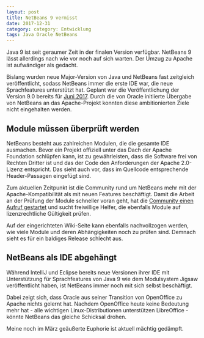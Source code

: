 ```yaml
---
layout: post
title: NetBeans 9 vermisst
date: 2017-12-31
category: category: Entwicklung
tags: Java Oracle NetBeans
---
```

Java 9 ist seit geraumer Zeit in der finalen Version verfügbar. NetBeans 9 lässt allerdings nach wie vor noch auf sich
warten. Der Umzug zu Apache ist aufwändiger als gedacht.

<!-- more -->

Bislang wurden neue Major-Version von Java und NetBeans fast zeitgleich veröffentlicht, sodass NetBeans immer die erste
IDE war, die neue Sprachfeatures unterstützt hat. Geplant war die Veröffentlichung der Version 9.0 bereits für 
[Juni 2017](http://wiki.netbeans.org/NetBeans_9). Durch die von Oracle initiierte Übergabe von NetBeans an das 
Apache-Projekt konnten diese ambitionierten Ziele nicht eingehalten werden.

## Module müssen überprüft werden
NetBeans besteht aus zahlreichen Modulen, die die gesamte IDE ausmachen. Bevor ein Projekt offiziell unter das Dach der
Apache Foundation schlüpfen kann, ist zu gewährleisten, dass die Software frei von Rechten Dritter ist und das der Code 
den Anforderungen der Apache 2.0-Lizenz entspricht. Das sieht auch vor, dass im Quellcode entsprechende Header-Passagen
eingefügt sind.

Zum aktuellen Zeitpunkt ist die Community rund um NetBeans mehr mit der Apache-Kompatibilität als mit neuen Features
beschäftigt. Damit die Arbeit an der Prüfung der Module schneller voran geht, hat die 
[Community einen Aufruf gestartet](https://cwiki.apache.org/confluence/display/NETBEANS/List+of+Modules+to+Review) und
sucht freiwillige Helfer, die ebenfalls Module auf lizenzrechtliche Gültigkeit prüfen.

Auf der eingerichteten Wiki-Seite kann ebenfalls nachvollzogen werden, wie viele Module und deren Abhängigkeiten noch zu
prüfen sind. Demnach sieht es für ein baldiges Release schlecht aus.

## NetBeans als IDE abgehängt
Während IntelliJ und Eclipse bereits neue Versionen ihrer IDE mit Unterstützung für Sprachfeatures von Java 9 wie dem 
Modulsystem Jigsaw veröffentlicht haben, ist NetBeans immer noch mit sich selbst beschäftigt.

Dabei zeigt sich, dass Oracle aus seiner Transition von OpenOffice zu Apache nichts gelernt hat. Nachdem OpenOffice
heute keine Bedeutung mehr hat - alle wichtigen Linux-Distributionen unterstützen LibreOffice - könnte NetBeans das
gleiche Schicksal drohen.

Meine noch im März geäußerte Euphorie ist aktuell mächtig gedämpft.

